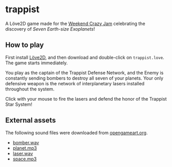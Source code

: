 # trappist

A Löve2D game made for the [Weekend Crazy Jam](https://itch.io/jam/weekend-crazy-jam) celebrating the discovery of *Seven Earth-size Exoplanets*!

## How to play

First install [Löve2D](https://love2d.org/), and then download and double-click on `trappist.love`.  The game starts immediately.

You play as the captain of the Trappist Defense Network, and the Enemy is constantly sending bombers to destroy all seven of your planets.  Your only defensive weapon is the network of interplanetary lasers installed throughout the system.

Click with your mouse to fire the lasers and defend the honor of the Trappist Star System!

## External assets

The following sound files were downloaded from [opengameart.org](http://opengameart.org).

- [bomber.wav](http://opengameart.org/content/muffled-distant-explosion)
- [planet.mp3](http://opengameart.org/content/chunky-explosion)
- [laser.wav](http://opengameart.org/content/laser-fire)
- [space.mp3](http://opengameart.org/content/techno-space)
